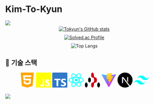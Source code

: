 # Kim-To-Kyun

<img src="https://capsule-render.vercel.app/api?type=waving&color=82EEFD&height=200&section=header&text=🖐️Hi, there.&fontSize=80&fontColor=555555" />

<div align="center">
  <a href="https://github.com/anuraghazra/github-readme-stats">
    <img src="https://github-readme-stats.vercel.app/api?username=ToKyun02" alt="Tokyun's GitHub stats" style="margin-bottom: 10px;" width=360>
  </a>
</div>
<div align="center">
  <a href="https://solved.ac/profile/badugi1325">
    <img src="http://mazassumnida.wtf/api/v2/generate_badge?boj=badugi1325" alt="Solved.ac Profile" style="margin-bottom: 10px;" width=360>
  </a>
</div>
<div align="center">
   <img src="https://github-readme-stats.vercel.app/api/top-langs/?username=ToKyun02&layout=compact" alt="Top Langs" width=360>
</div>

## 💎 기술 스택

<div align="center">
  <a target="_blank" href="https://developer.mozilla.org/en-US/docs/Glossary/HTML5"><img src="icons/html.svg" alt="HTML5" width="48" height="48"/></a>
  <a target="_blank" href="https://aws.amazon.com/ko/what-is/javascript/"><img src="icons/js.svg" alt="javascript" width="48" height="48"/></a>
  <a target="_blank" href="https://typescriptlang.org/"><img src="icons/ts.svg" alt="typescript" width="48" height="48"/></a>
  <a target="_blank" href="https://reactjs.org"><img src="icons/react.svg" alt="react" width="48" height="48"/></a>
  <a target="_blank" href="https://reactrouter.com/en/main"><img src="icons/react-router.svg" alt="react-router" width="48" height="48"/></a>
  <a target="_blank" href="https://ko.vite.dev/"><img src="icons/vite.svg" alt="vite" width="48" height="48"/></a>
  <a target="_blank" href="https://nextjs.org/"><img src="icons/nextjs.svg" alt="nextjs" width="48" height="48"/></a>
  <a target="_blank" href="https://tailwindcss.com/"><img src="icons/tailwind.svg" alt="tailwindcss" width="48" height="48"/></a>

</div>

<br/>

<img src="https://capsule-render.vercel.app/api?type=waving&color=82EEFD&height=200&section=footer&fontSize=40&fontColor=555555&text=developtk02@gmail.com" />
